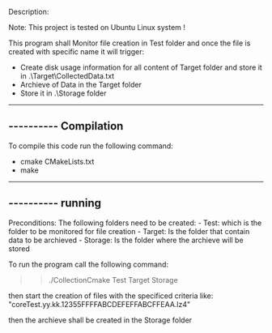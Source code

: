 Description:

Note: This project is tested on Ubuntu Linux system !

 This program shall Monitor file creation in Test folder and once the file is created with specific name it will trigger:
  - Create disk usage information for all content of Target folder and store it in .\Target\CollectedData.txt
  - Archieve of Data in the Target folder
  - Store it in .\Storage folder
  
 --------------------------------------------
 ---------- Compilation
 --------------------------------------------
 To compile this code run the following command:
  - cmake CMakeLists.txt
  - make
  
 --------------------------------------------
 ---------- running
 --------------------------------------------  
  Preconditions:
  The following folders need to be created:
  	- Test: which is the folder to be monitored for file creation 
  	- Target: Is the folder that contain data to be archieved
  	- Storage: Is the folder where the archieve will be stored
  	
  To run the program call the following command:
   >> ./CollectionCmake Test Target Storage
   
   then start the creation of files with the specificed criteria like:
   "coreTest.yy.kk.12355FFFFABCDEFEFFABCFFEAA.lz4"
   
   then the archieve shall be created in the Storage folder
